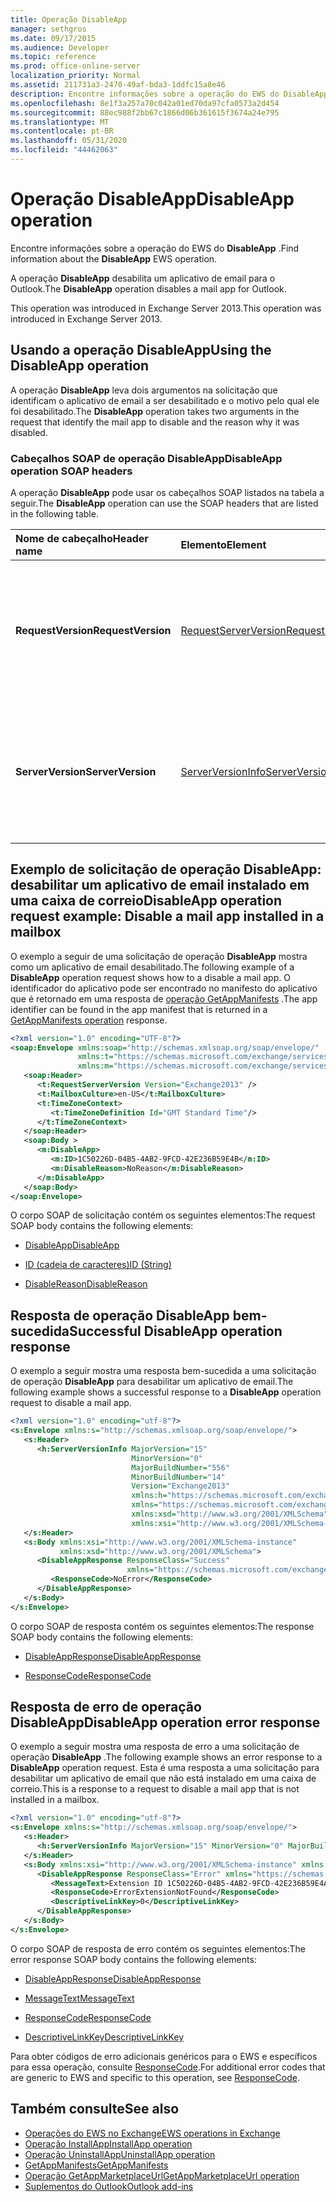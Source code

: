 ```yaml
---
title: Operação DisableApp
manager: sethgros
ms.date: 09/17/2015
ms.audience: Developer
ms.topic: reference
ms.prod: office-online-server
localization_priority: Normal
ms.assetid: 211731a3-2470-49af-bda3-1ddfc15a8e46
description: Encontre informações sobre a operação do EWS do DisableApp.
ms.openlocfilehash: 8e1f3a257a70c042a01ed70da97cfa0573a2d454
ms.sourcegitcommit: 88ec988f2bb67c1866d06b361615f3674a24e795
ms.translationtype: MT
ms.contentlocale: pt-BR
ms.lasthandoff: 05/31/2020
ms.locfileid: "44462063"
---
```

# <a name="disableapp-operation"></a><span data-ttu-id="d7931-103">Operação DisableApp</span><span class="sxs-lookup"><span data-stu-id="d7931-103">DisableApp operation</span></span>

<span data-ttu-id="d7931-104">Encontre informações sobre a operação do EWS do **DisableApp** .</span><span class="sxs-lookup"><span data-stu-id="d7931-104">Find information about the **DisableApp** EWS operation.</span></span> 
  
<span data-ttu-id="d7931-105">A operação **DisableApp** desabilita um aplicativo de email para o Outlook.</span><span class="sxs-lookup"><span data-stu-id="d7931-105">The **DisableApp** operation disables a mail app for Outlook.</span></span> 
  
<span data-ttu-id="d7931-106">This operation was introduced in Exchange Server 2013.</span><span class="sxs-lookup"><span data-stu-id="d7931-106">This operation was introduced in Exchange Server 2013.</span></span>
  
## <a name="using-the-disableapp-operation"></a><span data-ttu-id="d7931-107">Usando a operação DisableApp</span><span class="sxs-lookup"><span data-stu-id="d7931-107">Using the DisableApp operation</span></span>

<span data-ttu-id="d7931-108">A operação **DisableApp** leva dois argumentos na solicitação que identificam o aplicativo de email a ser desabilitado e o motivo pelo qual ele foi desabilitado.</span><span class="sxs-lookup"><span data-stu-id="d7931-108">The **DisableApp** operation takes two arguments in the request that identify the mail app to disable and the reason why it was disabled.</span></span> 
  
### <a name="disableapp-operation-soap-headers"></a><span data-ttu-id="d7931-109">Cabeçalhos SOAP de operação DisableApp</span><span class="sxs-lookup"><span data-stu-id="d7931-109">DisableApp operation SOAP headers</span></span>

<span data-ttu-id="d7931-110">A operação **DisableApp** pode usar os cabeçalhos SOAP listados na tabela a seguir.</span><span class="sxs-lookup"><span data-stu-id="d7931-110">The **DisableApp** operation can use the SOAP headers that are listed in the following table.</span></span> 
  
|<span data-ttu-id="d7931-111">**Nome de cabeçalho**</span><span class="sxs-lookup"><span data-stu-id="d7931-111">**Header name**</span></span>|<span data-ttu-id="d7931-112">**Elemento**</span><span class="sxs-lookup"><span data-stu-id="d7931-112">**Element**</span></span>|<span data-ttu-id="d7931-113">**Descrição**</span><span class="sxs-lookup"><span data-stu-id="d7931-113">**Description**</span></span>|
|:-----|:-----|:-----|
|<span data-ttu-id="d7931-114">**RequestVersion**</span><span class="sxs-lookup"><span data-stu-id="d7931-114">**RequestVersion**</span></span> <br/> |[<span data-ttu-id="d7931-115">RequestServerVersion</span><span class="sxs-lookup"><span data-stu-id="d7931-115">RequestServerVersion</span></span>](requestserverversion.md) <br/> |<span data-ttu-id="d7931-116">Identifica a versão do esquema para a solicitação de operação.</span><span class="sxs-lookup"><span data-stu-id="d7931-116">Identifies the schema version for the operation request.</span></span> <span data-ttu-id="d7931-117">Este cabeçalho é aplicável a uma solicitação.</span><span class="sxs-lookup"><span data-stu-id="d7931-117">This header is applicable to a request.</span></span>  <br/> |
|<span data-ttu-id="d7931-118">**ServerVersion**</span><span class="sxs-lookup"><span data-stu-id="d7931-118">**ServerVersion**</span></span> <br/> |[<span data-ttu-id="d7931-119">ServerVersionInfo</span><span class="sxs-lookup"><span data-stu-id="d7931-119">ServerVersionInfo</span></span>](serverversioninfo.md) <br/> |<span data-ttu-id="d7931-120">Identifica a versão do servidor que respondeu à solicitação.</span><span class="sxs-lookup"><span data-stu-id="d7931-120">Identifies the version of the server that responded to the request.</span></span> <span data-ttu-id="d7931-121">Este cabeçalho é aplicável a uma resposta.</span><span class="sxs-lookup"><span data-stu-id="d7931-121">This header is applicable to a response.</span></span>  <br/> |
   
## <a name="disableapp-operation-request-example-disable-a-mail-app-installed-in-a-mailbox"></a><span data-ttu-id="d7931-122">Exemplo de solicitação de operação DisableApp: desabilitar um aplicativo de email instalado em uma caixa de correio</span><span class="sxs-lookup"><span data-stu-id="d7931-122">DisableApp operation request example: Disable a mail app installed in a mailbox</span></span>

<span data-ttu-id="d7931-123">O exemplo a seguir de uma solicitação de operação **DisableApp** mostra como um aplicativo de email desabilitado.</span><span class="sxs-lookup"><span data-stu-id="d7931-123">The following example of a **DisableApp** operation request shows how to a disable a mail app.</span></span> <span data-ttu-id="d7931-124">O identificador do aplicativo pode ser encontrado no manifesto do aplicativo que é retornado em uma resposta de [operação GetAppManifests](getappmanifests-operation.md) .</span><span class="sxs-lookup"><span data-stu-id="d7931-124">The app identifier can be found in the app manifest that is returned in a [GetAppManifests operation](getappmanifests-operation.md) response.</span></span> 
  
```XML
<?xml version="1.0" encoding="UTF-8"?>
<soap:Envelope xmlns:soap="http://schemas.xmlsoap.org/soap/envelope/"
               xmlns:t="https://schemas.microsoft.com/exchange/services/2006/types"
               xmlns:m="https://schemas.microsoft.com/exchange/services/2006/messages">
   <soap:Header>
      <t:RequestServerVersion Version="Exchange2013" />
      <t:MailboxCulture>en-US</t:MailboxCulture>
      <t:TimeZoneContext>
         <t:TimeZoneDefinition Id="GMT Standard Time"/>
      </t:TimeZoneContext>
   </soap:Header>
   <soap:Body >
      <m:DisableApp>
         <m:ID>1C50226D-04B5-4AB2-9FCD-42E236B59E4B</m:ID>
         <m:DisableReason>NoReason</m:DisableReason>
      </m:DisableApp>
   </soap:Body>
</soap:Envelope>
```

<span data-ttu-id="d7931-125">O corpo SOAP de solicitação contém os seguintes elementos:</span><span class="sxs-lookup"><span data-stu-id="d7931-125">The request SOAP body contains the following elements:</span></span>
  
- [<span data-ttu-id="d7931-126">DisableApp</span><span class="sxs-lookup"><span data-stu-id="d7931-126">DisableApp</span></span>](disableapp.md)
    
- [<span data-ttu-id="d7931-127">ID (cadeia de caracteres)</span><span class="sxs-lookup"><span data-stu-id="d7931-127">ID (String)</span></span>](id-string.md)
    
- [<span data-ttu-id="d7931-128">DisableReason</span><span class="sxs-lookup"><span data-stu-id="d7931-128">DisableReason</span></span>](disablereason.md)
    
## <a name="successful-disableapp-operation-response"></a><span data-ttu-id="d7931-129">Resposta de operação DisableApp bem-sucedida</span><span class="sxs-lookup"><span data-stu-id="d7931-129">Successful DisableApp operation response</span></span>

<span data-ttu-id="d7931-130">O exemplo a seguir mostra uma resposta bem-sucedida a uma solicitação de operação **DisableApp** para desabilitar um aplicativo de email.</span><span class="sxs-lookup"><span data-stu-id="d7931-130">The following example shows a successful response to a **DisableApp** operation request to disable a mail app.</span></span> 
  
```XML
<?xml version="1.0" encoding="utf-8"?>
<s:Envelope xmlns:s="http://schemas.xmlsoap.org/soap/envelope/">
   <s:Header>
      <h:ServerVersionInfo MajorVersion="15" 
                           MinorVersion="0" 
                           MajorBuildNumber="556" 
                           MinorBuildNumber="14" 
                           Version="Exchange2013" 
                           xmlns:h="https://schemas.microsoft.com/exchange/services/2006/types" 
                           xmlns="https://schemas.microsoft.com/exchange/services/2006/types" 
                           xmlns:xsd="http://www.w3.org/2001/XMLSchema" 
                           xmlns:xsi="http://www.w3.org/2001/XMLSchema-instance"/>
   </s:Header>
   <s:Body xmlns:xsi="http://www.w3.org/2001/XMLSchema-instance" 
           xmlns:xsd="http://www.w3.org/2001/XMLSchema">
      <DisableAppResponse ResponseClass="Success" 
                          xmlns="https://schemas.microsoft.com/exchange/services/2006/messages">
         <ResponseCode>NoError</ResponseCode>
      </DisableAppResponse>
   </s:Body>
</s:Envelope>
```

<span data-ttu-id="d7931-131">O corpo SOAP de resposta contém os seguintes elementos:</span><span class="sxs-lookup"><span data-stu-id="d7931-131">The response SOAP body contains the following elements:</span></span>
  
- [<span data-ttu-id="d7931-132">DisableAppResponse</span><span class="sxs-lookup"><span data-stu-id="d7931-132">DisableAppResponse</span></span>](disableappresponse.md)
    
- [<span data-ttu-id="d7931-133">ResponseCode</span><span class="sxs-lookup"><span data-stu-id="d7931-133">ResponseCode</span></span>](responsecode.md)
    
## <a name="disableapp-operation-error-response"></a><span data-ttu-id="d7931-134">Resposta de erro de operação DisableApp</span><span class="sxs-lookup"><span data-stu-id="d7931-134">DisableApp operation error response</span></span>

<span data-ttu-id="d7931-135">O exemplo a seguir mostra uma resposta de erro a uma solicitação de operação **DisableApp** .</span><span class="sxs-lookup"><span data-stu-id="d7931-135">The following example shows an error response to a **DisableApp** operation request.</span></span> <span data-ttu-id="d7931-136">Esta é uma resposta a uma solicitação para desabilitar um aplicativo de email que não está instalado em uma caixa de correio.</span><span class="sxs-lookup"><span data-stu-id="d7931-136">This is a response to a request to disable a mail app that is not installed in a mailbox.</span></span> 
  
```XML
<?xml version="1.0" encoding="utf-8"?>
<s:Envelope xmlns:s="http://schemas.xmlsoap.org/soap/envelope/">
   <s:Header>
      <h:ServerVersionInfo MajorVersion="15" MinorVersion="0" MajorBuildNumber="556" MinorBuildNumber="14" Version="Exchange2013" xmlns:h="https://schemas.microsoft.com/exchange/services/2006/types" xmlns="https://schemas.microsoft.com/exchange/services/2006/types" xmlns:xsd="http://www.w3.org/2001/XMLSchema" xmlns:xsi="http://www.w3.org/2001/XMLSchema-instance"/>
   </s:Header>
   <s:Body xmlns:xsi="http://www.w3.org/2001/XMLSchema-instance" xmlns:xsd="http://www.w3.org/2001/XMLSchema">
      <DisableAppResponse ResponseClass="Error" xmlns="https://schemas.microsoft.com/exchange/services/2006/messages">
         <MessageText>Extension ID 1C50226D-04B5-4AB2-9FCD-42E236B59E4A can't be found.</MessageText>
         <ResponseCode>ErrorExtensionNotFound</ResponseCode>
         <DescriptiveLinkKey>0</DescriptiveLinkKey>
      </DisableAppResponse>
   </s:Body>
</s:Envelope>
```

<span data-ttu-id="d7931-137">O corpo SOAP de resposta de erro contém os seguintes elementos:</span><span class="sxs-lookup"><span data-stu-id="d7931-137">The error response SOAP body contains the following elements:</span></span>
  
- [<span data-ttu-id="d7931-138">DisableAppResponse</span><span class="sxs-lookup"><span data-stu-id="d7931-138">DisableAppResponse</span></span>](disableappresponse.md)
    
- [<span data-ttu-id="d7931-139">MessageText</span><span class="sxs-lookup"><span data-stu-id="d7931-139">MessageText</span></span>](messagetext.md)
    
- [<span data-ttu-id="d7931-140">ResponseCode</span><span class="sxs-lookup"><span data-stu-id="d7931-140">ResponseCode</span></span>](responsecode.md)
    
- [<span data-ttu-id="d7931-141">DescriptiveLinkKey</span><span class="sxs-lookup"><span data-stu-id="d7931-141">DescriptiveLinkKey</span></span>](descriptivelinkkey.md)
    
<span data-ttu-id="d7931-142">Para obter códigos de erro adicionais genéricos para o EWS e específicos para essa operação, consulte [ResponseCode](responsecode.md).</span><span class="sxs-lookup"><span data-stu-id="d7931-142">For additional error codes that are generic to EWS and specific to this operation, see [ResponseCode](responsecode.md).</span></span>
  
## <a name="see-also"></a><span data-ttu-id="d7931-143">Também consulte</span><span class="sxs-lookup"><span data-stu-id="d7931-143">See also</span></span>

- [<span data-ttu-id="d7931-144">Operações do EWS no Exchange</span><span class="sxs-lookup"><span data-stu-id="d7931-144">EWS operations in Exchange</span></span>](ews-operations-in-exchange.md)   
- [<span data-ttu-id="d7931-145">Operação InstallApp</span><span class="sxs-lookup"><span data-stu-id="d7931-145">InstallApp operation</span></span>](installapp-operation.md)   
- [<span data-ttu-id="d7931-146">Operação UninstallApp</span><span class="sxs-lookup"><span data-stu-id="d7931-146">UninstallApp operation</span></span>](uninstallapp-operation.md)   
- [<span data-ttu-id="d7931-147">GetAppManifests</span><span class="sxs-lookup"><span data-stu-id="d7931-147">GetAppManifests</span></span>](getappmanifests.md)   
- [<span data-ttu-id="d7931-148">Operação GetAppMarketplaceUrl</span><span class="sxs-lookup"><span data-stu-id="d7931-148">GetAppMarketplaceUrl operation</span></span>](getappmarketplaceurl-operation.md)   
- [<span data-ttu-id="d7931-149">Suplementos do Outlook</span><span class="sxs-lookup"><span data-stu-id="d7931-149">Outlook add-ins</span></span>](https://msdn.microsoft.com/library/71e64bc9-e347-4f5d-8948-0a47b5dd93e6%28Office.15%29.aspx)
    

